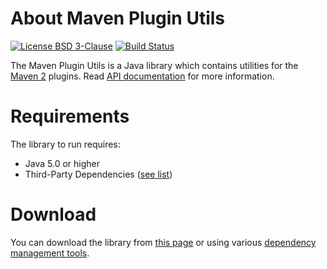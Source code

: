 # About Maven Plugin Utils
[![License BSD 3-Clause](https://img.shields.io/badge/license-BSD%203--Clause-blue.svg)](http://maven-plugin-utils.projects.gabrys.biz/license.txt)
[![Build Status](https://travis-ci.org/gabrysbiz/maven-plugin-utils.svg?branch=release%2F1.0)](https://travis-ci.org/gabrysbiz/maven-plugin-utils)

The Maven Plugin Utils is a Java library which contains utilities for the [Maven 2](https://maven.apache.org/) plugins.
Read [API documentation](http://maven-plugin-utils.projects.gabrys.biz/1.0/apidocs/) for more information.

# Requirements
The library to run requires:
* Java 5.0 or higher
* Third-Party Dependencies ([see list](http://maven-plugin-utils.projects.gabrys.biz/1.0/dependencies.html))

# Download
You can download the library from [this page](http://maven-plugin-utils.projects.gabrys.biz/1.0/download.html)
or using various [dependency management tools](http://maven-plugin-utils.projects.gabrys.biz/1.0/dependency-info.html).
